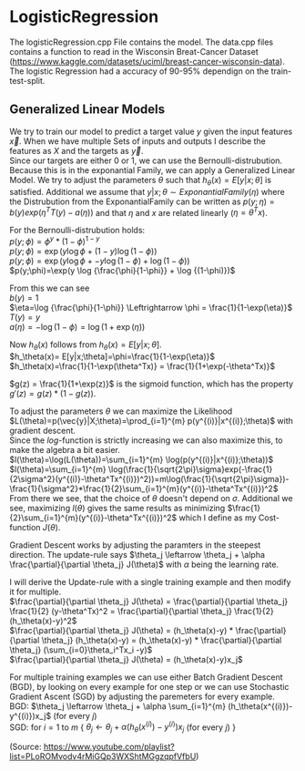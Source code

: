 # LogisticRegression

The logisticRegression.cpp File contains the model. The data.cpp files contains a function to read in the Wisconsin Breat-Cancer Dataset (https://www.kaggle.com/datasets/uciml/breast-cancer-wisconsin-data). The logistic Regression had a accuracy of 90-95% dependign on the train-test-split.

## Generalized Linear Models

We try to train our model to predict a target value $y$ given the input features $\vec{x}$. When we have multiple Sets of inputs and outputs I describe the features as $X$ and the targets as $\vec{y}$.  
Since our targets are either 0 or 1, we can use the Bernoulli-distrubution. Because this is in the exponantial Family, we can apply a Generalized Linear Model. We try to adjust the parameters $\theta$ such that $h_\theta(x)= E[y|x;\theta]$ is satisfied. Additional we assume that $y|x;\theta \sim ExponantialFamily(\eta)$ where the Distrubution from the ExponantialFamily can be written as $p(y; \eta)=b(y)exp(\eta^TT(y)-a(\eta))$ and that $\eta$ and $x$ are related linearly ($\eta=\theta^Tx$).

For the Bernoulli-distrubution holds:  
$p(y; \phi)=\phi^y * (1-\phi)^{1-y}$  
$p(y;\phi)=\exp(y \log {\phi} + (1-y) \log {(1-\phi)})$  
$p(y;\phi)=\exp(y \log {\phi} + -y \log {(1-\phi)} + \log {(1-\phi)})$  
$p(y;\phi)=\exp(y \log {\frac{\phi}{1-\phi}} + \log {(1-\phi)})$  


From this we can see  
$b(y)=1$  
$\eta=\log {\frac{\phi}{1-\phi}} \Leftrightarrow \phi = \frac{1}{1-\exp(\eta)}$  
$T(y)=y$  
$a(\eta)=-\log {(1-\phi)} = \log {(1+\exp(\eta))}$

Now $h_\theta(x)$ follows from $h_\theta(x)= E[y|x;\theta]$.  
$h_\theta(x)= E[y|x;\theta]=\phi=\frac{1}{1-\exp(\eta)}$  
$h_\theta(x)=\frac{1}{1-\exp(\theta^Tx)} = \frac{1}{1+\exp(-\theta^Tx)}$

$g(z) = \frac{1}{1+\exp(z)}$ is the sigmoid function, which has the property $g'(z) = g(z) * (1-g(z))$.  

To adjust the parameters $\theta$ we can maximize the Likelihood $L(\theta)=p(\vec{y}|X;\theta)=\prod_{i=1}^{m} p(y^{(i)}|x^{(i)};\theta)$ with gradient descent.  
Since the $log$-function is strictly increasing we can also maximize this, to make the algebra a bit easier.  
$l(\theta)=\log(L(\theta))=\sum_{i=1}^{m} \log(p(y^{(i)}|x^{(i)};\theta))$  
$l(\theta)=\sum_{i=1}^{m} \log(\frac{1}{\sqrt{2\pi}\sigma}exp(-\frac{1}{2\sigma^2}(y^{(i)}-\theta^Tx^{(i)})^2))=m\log(\frac{1}{\sqrt{2\pi}\sigma})-\frac{1}{\sigma^2}*\frac{1}{2}\sum_{i=1}^{m}(y^{(i)}-\theta^Tx^{(i)})^2$  
From there we see, that the choice of $\theta$ doesn't depend on $\sigma$. Additional we see, maximizing $l(\theta)$ gives the same results as minimizing $\frac{1}{2}\sum_{i=1}^{m}(y^{(i)}-\theta^Tx^{(i)})^2$ which I define as my Cost-function $J(\theta)$.  

Gradient Descent works by adjusting the paramters in the steepest direction. The update-rule says $\theta_j \leftarrow \theta_j + \alpha \frac{\partial}{\partial \theta_j} J(\theta)$ with $\alpha$ being the learning rate.  

I will derive the Update-rule with a single training example and then modify it for multiple.  
$\frac{\partial}{\partial \theta_j} J(\theta) = \frac{\partial}{\partial \theta_j} \frac{1}{2} (y-\theta^Tx)^2 = \frac{\partial}{\partial \theta_j} \frac{1}{2} (h_\theta(x)-y)^2$  
$\frac{\partial}{\partial \theta_j} J(\theta) = (h_\theta(x)-y) * \frac{\partial}{\partial \theta_j} (h_\theta(x)-y) = (h_\theta(x)-y) * \frac{\partial}{\partial \theta_j} (\sum_{i=0}\theta_i^Tx_i -y)$  
$\frac{\partial}{\partial \theta_j} J(\theta) = (h_\theta(x)-y)x_j$

For multiple training examples we can use either Batch Gradient Descent (BGD), by looking on every example for one step or we can use Stochastic Gradient Ascent (SGD) by adjusting the paremeters for every example.  
BGD: $\theta_j \leftarrow \theta_j + \alpha \sum_{i=1}^{m} (h_\theta(x^{(i)})-y^{(i)})x_j$ (for every $j$)  
SGD: for $i=1$ to $m$ { $\theta_j \leftarrow \theta_j + \alpha (h_\theta(x^{(i)})-y^{(i)})x_j$ (for every $j$) }


(Source: https://www.youtube.com/playlist?list=PLoROMvodv4rMiGQp3WXShtMGgzqpfVfbU)
